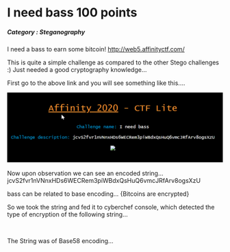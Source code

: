 # I need bass 100 points
##### Category : Steganography

I need a bass to earn some bitcoin! http://web5.affinityctf.com/

This is quite a simple challenge as compared to the other Stego challenges :) 
Just needed a good cryptography knowledge...

First go to the above link and you will see something like this....

![](site.png)

Now upon observation we can see an encoded string... jcvS2fvr1nVNnxHDs6WECRem3piWBdxQsHuQ6vmcJRfArv8ogsXzU

bass can be related to base encoding... {Bitcoins are encrypted}

So we took the string and fed it to cyberchef console, which detected the type of encryption of the following string...

![]()

The String was of Base58 encoding...
